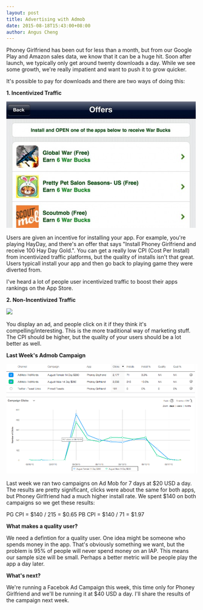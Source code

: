 ```yaml
---
layout: post
title: Advertising with Admob
date: 2015-08-18T15:43:00+08:00
author: Angus Cheng
---
```


Phoney Girlfriend has been out for less than a month, but from our Google Play and Amazon sales data, we know that it can be a huge hit. Soon after launch, we typically only get around twenty downloads a day. While we see some growth, we're really impatient and want to push it to grow quicker.

It's possible to pay for downloads and there are two ways of doing this:

**1. Incentivized Traffic**

![](/assets/2015-08-18-admob-campaign/incentivized.jpg)

Users are given an incentive for installing your app. For example, you're playing HayDay, and there's an offer that says "Install Phoney Girlfriend and receive 100 Hay Day Gold.". You can get a really low CPI (Cost Per Install) from incentivized traffic platforms, but the quality of installs isn't that great. Users typicall install your app and then go back to playing game they were diverted from.

I've heard a lot of people user incentivized traffic to boost their apps rankings on the App Store.

**2. Non-Incentivized Traffic**

[![](/assets/2015-08-18-admob-campaign/facebook_ad.jpg)](https://itunes.apple.com/us/app/phoney-girlfriend/id1011637655?mt=8)

You display an ad, and people click on it if they think it's compelling/interesting. This is the more traditional way of marketing stuff. The CPI should be higher, but the quality of your users should be a lot better as well.

**Last Week's Admob Campaign**

![](/assets/2015-08-18-admob-campaign/campaign_results.png)

Last week we ran two campaigns on Ad Mob for 7 days at $20 USD a day. The results are pretty significant, clicks were about the same for both apps, but Phoney Girlfriend had a much higher install rate. We spent $140 on both campaigns so we get these results:

PG CPI = $140 / 215 = $0.65 
PB CPI = $140 / 71 = $1.97

**What makes a quality user?**

We need a defintion for a quality user. One idea might be someone who spends money in the app. That's obviously something we want, but the problem is 95% of people will never spend money on an IAP. This means our sample size will be small. Perhaps a better metric will be people play the app a day later.

**What's next?**

We're running a Facebok Ad Campaign this week, this time only for Phoney Girlfriend and we'll be running it at $40 USD a day. I'll share the results of the campaign next week.
